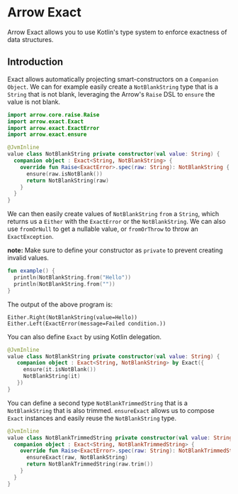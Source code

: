 # Arrow Exact

Arrow Exact allows you to use Kotlin's type system to enforce exactness of data structures.

## Introduction

<!--- TEST_NAME ReadMeSpec -->

Exact allows automatically projecting smart-constructors on a `Companion Object`. We can for
example easily create a `NotBlankString` type that is a `String` that is not blank, leveraging
the Arrow's `Raise` DSL to `ensure` the value is not blank.

```kotlin
import arrow.core.raise.Raise
import arrow.exact.Exact
import arrow.exact.ExactError
import arrow.exact.ensure

@JvmInline
value class NotBlankString private constructor(val value: String) { 
  companion object : Exact<String, NotBlankString> {
    override fun Raise<ExactError>.spec(raw: String): NotBlankString { 
      ensure(raw.isNotBlank())
      return NotBlankString(raw)
    }
  }
}
```

We can then easily create values of `NotBlankString` `from` a `String`, which returns us a
`Either` with the `ExactError` or the `NotBlankString`. We can also use `fromOrNull` to get a
nullable value, or `fromOrThrow` to throw an `ExactException`.

**note:** Make sure to define your constructor as `private` to prevent creating invalid values.

```kotlin
fun example() {
  println(NotBlankString.from("Hello"))
  println(NotBlankString.from(""))
}
```

The output of the above program is:

```text
Either.Right(NotBlankString(value=Hello))
Either.Left(ExactError(message=Failed condition.))
```

<!--- KNIT example-readme-01.kt -->
<!--- TEST -->

You can also define `Exact` by using Kotlin delegation.
<!--- INCLUDE
import arrow.exact.Exact
import arrow.exact.ensure
-->
```kotlin
@JvmInline
value class NotBlankString private constructor(val value: String) {
   companion object : Exact<String, NotBlankString> by Exact({
     ensure(it.isNotBlank())
     NotBlankString(it)
   })
}
```
<!--- KNIT example-readme-02.kt -->

You can define a second type `NotBlankTrimmedString` that is a `NotBlankString` that is also
trimmed. `ensureExact` allows us to compose `Exact` instances and easily
reuse the `NotBlankString` type.
<!--- INCLUDE
import arrow.core.raise.Raise
import arrow.exact.Exact
import arrow.exact.ExactError
import arrow.exact.ensure
import arrow.exact.ensureExact

@JvmInline
value class NotBlankString private constructor(val value: String) {
  companion object : Exact<String, NotBlankString> {
    override fun Raise<ExactError>.spec(raw: String): NotBlankString {
      ensure(raw.isNotBlank())
      return NotBlankString(raw)
    }
  }
}
-->

```kotlin
@JvmInline
value class NotBlankTrimmedString private constructor(val value: String) { 
  companion object : Exact<String, NotBlankTrimmedString> { 
    override fun Raise<ExactError>.spec(raw: String): NotBlankTrimmedString { 
      ensureExact(raw, NotBlankString)
      return NotBlankTrimmedString(raw.trim())
    }
  }
}
```

<!--- KNIT example-readme-03.kt -->

